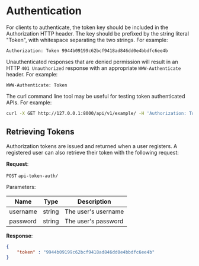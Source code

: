 # Authentication
For clients to authenticate, the token key should be included in the Authorization HTTP header. The key should be prefixed by the string literal "Token", with whitespace separating the two strings. For example:

```
Authorization: Token 9944b09199c62bcf9418ad846dd0e4bbdfc6ee4b
```

Unauthenticated responses that are denied permission will result in an HTTP `401 Unauthorized` response with an appropriate `WWW-Authenticate` header. For example:

```
WWW-Authenticate: Token
```

The curl command line tool may be useful for testing token authenticated APIs. For example:

```bash
curl -X GET http://127.0.0.1:8000/api/v1/example/ -H 'Authorization: Token 9944b09199c62bcf9418ad846dd0e4bbdfc6ee4b'
```

## Retrieving Tokens
Authorization tokens are issued and returned when a user registers. A registered user can also retrieve their token with the following request:

**Request**:

`POST` `api-token-auth/`

Parameters:

Name | Type | Description
---|---|---
username | string | The user's username
password | string | The user's password

**Response**:
```json
{ 
    "token" : "9944b09199c62bcf9418ad846dd0e4bbdfc6ee4b" 
}
```

